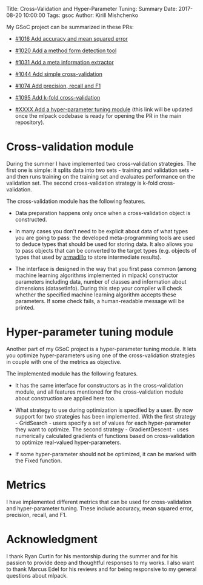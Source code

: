 Title: Cross-Validation and Hyper-Parameter Tuning: Summary
Date: 2017-08-20 10:00:00
Tags: gsoc
Author: Kirill Mishchenko

My GSoC project can be summarized in these PRs:

* [#1016 Add accuracy and mean squared error](https://github.com/mlpack/mlpack/pull/1016)

* [#1020 Add a method form detection tool](https://github.com/mlpack/mlpack/pull/1020)

* [#1031 Add a meta information extractor](https://github.com/mlpack/mlpack/pull/1031)

* [#1044 Add simple cross-validation](https://github.com/mlpack/mlpack/pull/1044)

* [#1074 Add precision, recall and F1](https://github.com/mlpack/mlpack/pull/1074)

* [#1095 Add k-fold cross-validation](https://github.com/mlpack/mlpack/pull/1095)

* [#XXXX Add a hyper-parameter tuning module](https://github.com/micyril/mlpack/pull/2)
(this link will be updated once the mlpack codebase is ready for opening the PR
in the main repository).

# Cross-validation module

During the summer I have implemented two cross-validation strategies. The first
one is simple: it splits data into two sets - training and validation sets -
and then runs training on the training set and evaluates performance on the
validation set. The second cross-validation strategy is k-fold
cross-validation.

The cross-validation module has the following features.

* Data preparation happens only once when a cross-validation object is
  constructed.

* In many cases you don't need to be explicit about data of what types you are
  going to pass: the developed meta-programming tools are used to deduce types
  that should be used for storing data. It also allows you to pass objects that
  can be converted to the target types (e.g. objects of types that used by
  [armadillo](http://arma.sourceforge.net/) to store intermediate results).

* The interface is designed in the way that you first pass common (among
  machine learning algorithms implemented in mlpack) constructor parameters
  including data, number of classes and information about dimensions
  (datasetInfo). During this step your compiler will check whether the specified
  machine learning algorithm accepts these parameters. If some check fails, a
  human-readable message will be printed.

# Hyper-parameter tuning module

Another part of my GSoC project is a hyper-parameter tuning module. It lets
you optimize hyper-parameters using one of the cross-validation strategies in
couple with one of the metrics as objective.

The implemented module has the following features.

* It has the same interface for constructors as in the cross-validation module,
  and all features mentioned for the cross-validation module about construction
  are applied here too.

* What strategy to use during optimization is specified by a user. By now
  support for two strategies has been implemented. With the first strategy -
  GridSearch - users specify a set of values for each hyper-parameter they want
  to optimize. The second strategy - GradientDescent - uses numerically
  calculated gradients of functions based on cross-validation to optimize
  real-valued hyper-parameters.

* If some hyper-parameter should not be optimized, it can be marked with the
  Fixed function.

# Metrics

I have implemented different metrics that can be used for cross-validation and
hyper-parameter tuning. These include accuracy, mean squared error, precision,
recall, and F1.

# Acknowledgment

I thank Ryan Curtin for his mentorship during the summer and for his passion to
provide deep and thoughtful responses to my works. I also want to thank Marcus
Edel for his reviews and for being responsive to my general questions about
mlpack.
